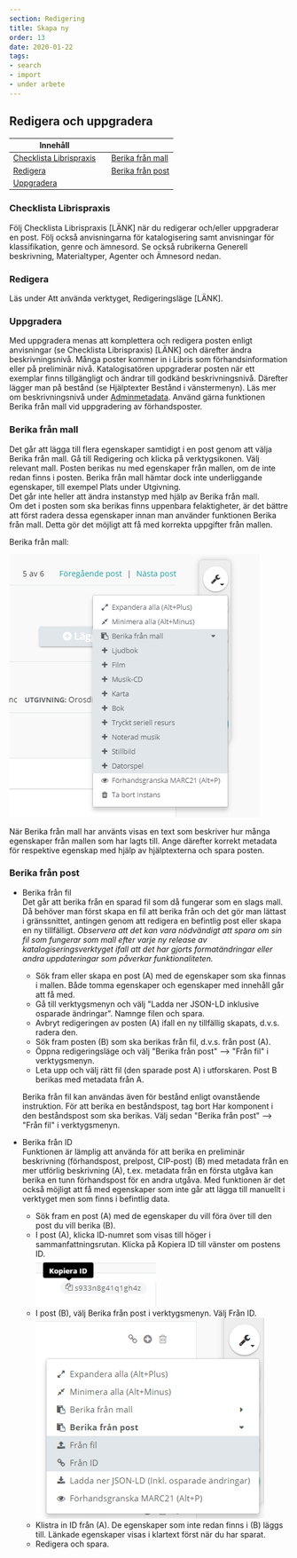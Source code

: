 ```yaml
---
section: Redigering
title: Skapa ny
order: 13
date: 2020-01-22
tags:
- search
- import
- under arbete
---
```


## Redigera och uppgradera

| Innehåll  | | |
| ------ | ------ | ------ |
| [Checklista Librispraxis](#checklista-librispraxis) | | [Berika från mall](#berika-fran-mall) | 
| [Redigera](#redigera) | | [Berika från post](#berika-fran-post) | 
| [Uppgradera](#uppgradera) | | |


### Checklista Librispraxis
Följ Checklista Librispraxis [LÄNK] när du redigerar och/eller uppgraderar en post. Följ också anvisningarna för katalogisering samt anvisningar för klassifikation, genre och ämnesord.
Se också rubrikerna Generell beskrivning, Materialtyper, Agenter och Ämnesord nedan.

### Redigera
Läs under Att använda verktyget, Redigeringsläge [LÄNK].

### Uppgradera
Med uppgradera menas att komplettera och redigera posten enligt anvisningar (se Checklista Librispraxis) [LÄNK] och därefter ändra beskrivningsnivå. Många poster kommer in i Libris som förhandsinformation eller på preliminär nivå. Katalogisatören uppgraderar posten när ett exemplar finns tillgängligt och ändrar till godkänd beskrivningsnivå. Därefter lägger man på bestånd (se Hjälptexter Bestånd i vänstermenyn). Läs mer om beskrivningsnivå under [Adminmetadata](https://libris.kb.se/katalogisering/help/workflow-adminmetadata).
Använd gärna funktionen Berika från mall vid uppgradering av förhandsposter.

### Berika från mall
Det går att lägga till flera egenskaper samtidigt i en post genom att välja Berika från mall. Gå till Redigering och klicka på verktygsikonen. Välj relevant mall. Posten berikas nu med egenskaper från mallen, om de inte redan finns i posten. 
Berika från mall hämtar dock inte underliggande egenskaper, till exempel Plats under Utgivning.  
Det går inte heller att ändra instanstyp med hjälp av Berika från mall.  
Om det i posten som ska berikas finns uppenbara felaktigheter, är det bättre att först radera dessa egenskaper innan man använder funktionen Berika från mall. Detta gör det möjligt att få med korrekta uppgifter från mallen.  

Berika från mall:   

![Berika från mall](berika.png)  

När Berika från mall har använts visas en text som beskriver hur många egenskaper från mallen som har lagts till. Ange därefter korrekt metadata för respektive egenskap med hjälp av hjälptexterna och spara posten.  

### Berika från post
 * Berika från fil
  </br>Det går att berika från en sparad fil som då fungerar som en slags mall. Då behöver man först skapa en fil att berika från och det gör man lättast i gränssnittet, antingen genom att redigera en befintlig post eller skapa en ny tillfälligt. *Observera att det kan vara nödvändigt att spara om sin fil som fungerar som mall efter varje ny release av katalogiseringsverktyget ifall att det har gjorts formatändringar eller andra uppdateringar som påverkar funktionaliteten.*
   * Sök fram eller skapa en post (A) med de egenskaper som ska finnas i mallen. Både tomma egenskaper och egenskaper med innehåll går att få med.
   * Gå till verktygsmenyn och välj "Ladda ner JSON-LD inklusive osparade ändringar". Namnge filen och spara. 
   * Avbryt redigeringen av posten (A) ifall en ny tillfällig skapats, d.v.s. radera den. 
   * Sök fram posten (B) som ska berikas från fil, d.v.s. från post (A). 
   * Öppna redigeringsläge och välj "Berika från post" --> "Från fil" i verktygsmenyn.
   * Leta upp och välj rätt fil (den sparade post A) i utforskaren. Post B berikas med metadata från A.
 
   Berika från fil kan användas även för bestånd enligt ovanstående instruktion. För att berika en beståndspost, tag bort Har komponent i den beståndspost som ska berikas. Välj sedan "Berika från post" --> "Från fil" i verktygsmenyn.  
 
 * Berika från ID
   </br>Funktionen är lämplig att använda för att berika en preliminär beskrivning (förhandspost, prelpost, CIP-post) (B) med metadata från en mer utförlig beskrivning (A), t.ex. metadata från en första utgåva kan berika en tunn förhandspost för en andra utgåva. Med funktionen är det också möjligt att få med egenskaper som inte går att lägga till manuellt i verktyget men som finns i befintlig data.

   * Sök fram en post (A) med de egenskaper du vill föra över till den post du vill berika (B). 
   * I post (A), klicka ID-numret som visas till höger i sammanfattningsrutan. Klicka på Kopiera ID till vänster om postens ID.
    </br>![Kopiera ID](KopieraID.PNG)
   * I post (B), välj Berika från post i verktygsmenyn. Välj Från ID. 
    </br>![Berika från ID](BerikafranID.png)
   * Klistra in ID från (A). De egenskaper som inte redan finns i (B) läggs till. Länkade egenskaper visas i klartext först när du har sparat. 
   * Redigera och spara.

